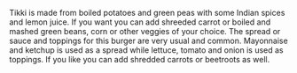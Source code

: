 Tikki is made from boiled potatoes and green peas with some Indian spices and lemon juice. If you want you can add shreeded carrot or boiled and mashed green beans, corn or other veggies of your choice. 
The spread or sauce and toppings for this burger are very usual and common. Mayonnaise and ketchup is used as a spread while lettuce, tomato and onion is used as toppings. If you like you can add shredded carrots or beetroots as well.